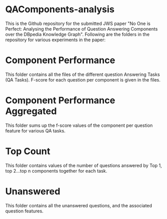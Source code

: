 # QAComponents-analysis
This is the Github repository for the submitted JWS paper "No One is Perfect: Analysing the Performance of Question Answering Components over the DBpedia Knowledge Graph".
Following are the folders in the repository for various experiments in the paper:

# Component Performance

This folder contains all the files of the different question Answering Tasks (QA Tasks). F-score for each question per component
is given in the files.

# Component Performance Aggregated
This folder sums up the f-score values of the component per question feature for various QA tasks.

# Top Count
This folder contains values of the number of questions answered by Top 1, top 2...top n components together for each task.

# Unanswered
This folder contains all the unanswered questions, and the associated question features.
